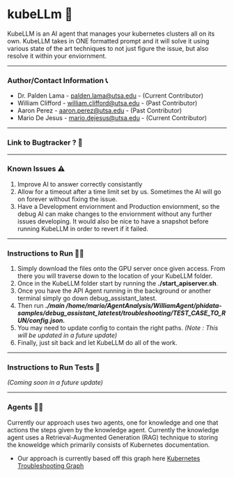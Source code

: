# kubeLLm 🤖

KubeLLM is an AI agent that manages your kubernetes clusters all on its own. KubeLLM takes in ONE formatted prompt and it will solve it using various state of the art techniques to not just figure the issue, but also resolve it within your enviornment.

---

### Author/Contact Information 📞
- Dr. Palden Lama - palden.lama@utsa.edu - (Current Contributor)
- William Clifford - william.clifford@utsa.edu - (Past Contributor)
- Aaron Perez - aaron.perez@utsa.edu - (Past Contributor)
- Mario De Jesus - mario.dejesus@utsa.edu - (Current Contributor)

---

### Link to Bugtracker ? 🐛

---

### Known Issues ⚠️
1. Improve AI to answer correctly consistantly
2. Allow for a timeout after a time limit set by us. Sometimes the AI will go on forever without fixing the issue.
3. Have a Development enviornment and Production enviornment, so the debug AI can make changes to the enviornment without any further issues developing. It would also be nice to have a snapshot before running KubeLLM in order to revert if it failed.

---

### Instructions to Run 🏃💨
1. Simply download the files onto the GPU server once given access. From there you will traverse down to the location of your KubeLLM folder.
2. Once in the KubeLLM folder start by running the **./start_apiserver.sh**.
3. Once you have the API Agent running in the background or another terminal simply go down debug_assistant_latest.
4. Then run ***./main /home/mario/AgentAnalysis/WilliamAgent/phidata-samples/debug_assistant_latetest/troubleshooting/TEST_CASE_TO_RUN/config.json.***
5. You may need to update config to contain the right paths. *(Note : This will be updated in a future update)*
6. Finally, just sit back and let KubeLLM do all of the work.

---

### Instructions to Run Tests 📝
*(Coming soon in a future update)*

---

### Agents 🕵️‍♀️
Currently our approach uses two agents, one for knowledge and one that actions the steps given by the knowledge agent. Currently the knowledge agent uses a Retrieval-Augmented Generation (RAG) technique to storing the knoweldge which primarily consists of Kubernetes documentation.

* Our approach is currently based off this graph here [Kubernetes Troubleshooting Graph](https://learnk8s.io/troubleshooting-deployments)
